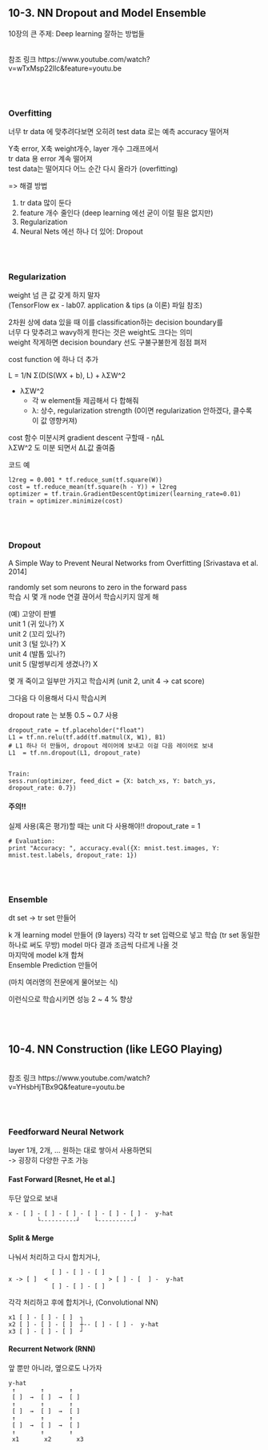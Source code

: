 <!--------------------------------------------------------------->
<!--------------------------------------------------------------->

## 10-3. NN Dropout and Model Ensemble


10장의 큰 주제: Deep learning 잘하는 방법들

<br />
참조 링크  
https://www.youtube.com/watch?v=wTxMsp22llc&feature=youtu.be


<br /><br />
<!--------------------------------------------------------------->
<!--------------------------------------------------------------->

### Overfitting

너무 tr data 에 맞추려다보면 오히려 test data 로는 예측 accuracy 떨어져

Y축 error, X축 weight개수, layer 개수 그래프에서  
tr data 용 error 계속 떨어져  
test data는 떨어지다 어느 순간 다시 올라가 (overfitting)


=> 해결 방법
1) tr data 많이 둔다
2) feature 개수 줄인다 (deep learning 에선 굳이 이럴 필욘 없지만)
3) Regularization
4) Neural Nets 에선 하나 더 있어: Dropout


<br /><br />
<!--------------------------------------------------------------->
<!--------------------------------------------------------------->

### Regularization

weight 넘 큰 값 갖게 하지 말자  
(TensorFlow ex - lab07. application & tips (a 이론) 파일 참조)

2차원 상에 data 있을 때 이를 classification하는 decision boundary를   
너무 다 맞추려고 wavy하게 한다는 것은 weight도 크다는 의미  
weight 작게하면 decision boundary 선도 구불구불한게 점점 펴저

cost function 에 하나 더 추가

L = 1/N Σ(D(S(WX + b), L) + λΣW^2

- λΣW^2
  - 각 w element들 제곱해서 다 합해줘
  - λ: 상수, regularization strength  (0이면 regularization 안하겠다, 클수록 이 값 영향커져) 

cost 함수 미분시켜 gradient descent 구할때 - ηΔL  
λΣW^2 도 미분 되면서 ΔL값 줄여줌

 
코드 예
```
l2reg = 0.001 * tf.reduce_sum(tf.square(W))
cost = tf.reduce_mean(tf.square(h - Y)) + l2reg
optimizer = tf.train.GradientDescentOptimizer(learning_rate=0.01)
train = optimizer.minimize(cost)
```


<br /><br />
<!--------------------------------------------------------------->
<!--------------------------------------------------------------->

### Dropout

A Simple Way to Prevent Neural Networks from Overfitting [Srivastava et al. 2014]

randomly set som neurons to zero in the forward pass  
학습 시 몇 개 node 연결 끊어서 학습시키지 않게 해


(예)
고양이 판별  
unit 1 (귀 있나?)            X  
unit 2 (꼬리 있나?)  
unit 3 (털 있나?)            X  
unit 4 (발톱 있나?)  
unit 5 (말썽부리게 생겼나?)  X

몇 개 죽이고 일부만 가지고 학습시켜 (unit 2, unit 4 -> cat score)

그다음 다 이용해서 다시 학습시켜

dropout rate 는 보통 0.5 ~ 0.7 사용
```
dropout_rate = tf.placeholder("float")
L1 = tf.nn.relu(tf.add(tf.matmul(X, W1), B1)
# L1 하나 더 만들어, dropout 레이어에 보내고 이걸 다음 레이어로 보내
L1  = tf.nn.dropout(L1, dropout_rate)


Train:
sess.run(optimizer, feed_dict = {X: batch_xs, Y: batch_ys, dropout_rate: 0.7})
```

#### 주의!!
실제 사용(혹은 평가)할 때는 unit 다 사용해야!! dropout_rate = 1

```
# Evaluation:
print "Accuracy: ", accuracy.eval({X: mnist.test.images, Y: mnist.test.labels, dropout_rate: 1})
```

<br /><br />
<!--------------------------------------------------------------->
<!--------------------------------------------------------------->

### Ensemble

dt set -> tr set 만들어

k 개 learning model 만들어 (9 layers) 각각 tr set 입력으로 넣고 학습 (tr set 동일한 하나로 써도 무방)
model 마다 결과 조금씩 다르게 나올 것  
마지막에 model k개 합쳐  
Ensemble Prediction 만들어  

(마치 여러명의 전문에게 물어보는 식)


이런식으로 학습시키면 성능 2 ~ 4 % 향상


<br /><br />
<!--------------------------------------------------------------->
<!--------------------------------------------------------------->

## 10-4. NN Construction (like LEGO Playing)


<br />
참조 링크  
https://www.youtube.com/watch?v=YHsbHjTBx9Q&feature=youtu.be

<br /><br />
<!--------------------------------------------------------------->
<!--------------------------------------------------------------->

### Feedforward Neural Network

layer 1개, 2개, ... 원하는 대로 쌓아서 사용하면되  
-> 굉장히 다양한 구조 가능


#### Fast Forward [Resnet, He et al.]

두단 앞으로 보내

```
x - [ ] - [ ] - [ ] - [ ] - [ ] - [ ] -  y-hat  
        └----------┘    └----------┘
```


#### Split & Merge

나눠서 처리하고 다시 합치거나,
```
            [ ] - [ ] - [ ]  
x -> [ ]  <                 > [ ] - [  ] -  y-hat  
            [ ] - [ ] - [ ]  
```         

각각 처리하고 후에 합치거나, (Convolutional NN)
```
x1 [ ] - [ ] - [ ]  ┐
x2 [ ] - [ ] - [ ]  ┼-- [ ] - [ ] -  y-hat
x3 [ ] - [ ] - [ ]  ┘          
```

#### Recurrent Network (RNN)

앞 뿐만 아니라, 옆으로도 나가자
```
y-hat
 ↑       ↑       ↑
 [ ]  →  [ ]  →  [ ]
 ↑       ↑       ↑
 [ ]  →  [ ]  →  [ ]
 ↑       ↑       ↑
 [ ]  →  [ ]  →  [ ]
 ↑       ↑       ↑
 x1       x2       x3   
```



